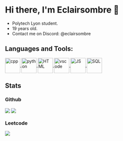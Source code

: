 # Hi there, I'm Eclairsombre 👋 

- Polytech Lyon student.
- 19 years old.
- Contact me on Discord: @eclairsombre

## Languages and Tools:
<p>
<a href="https://github.com/Eclairsombre/"><img align="center" src="https://cdn.discordapp.com/attachments/1073627639820058766/1156902310681772073/cpp.png?ex=6516a8bd&is=6515573d&hm=7c191e3d00b2934d1993d7f121c3e6ecaa03267fb18d10dbf81171f6035cdfe4" alt="cpp" style="width: 50px; height: auto;"/> </a>
<a href="https://github.com/Eclairsombre/"><img align="center" src="https://media.discordapp.net/attachments/1073627639820058766/1156901952530165974/python.png?ex=6516a867&is=651556e7&hm=8e3cbb80ccb5c3c4b8825b3d21df8dff23d2630dbacbe11651b7da517a6694f7" alt="python" style="width: 50px; height: auto;"/> </a>
<a href="https://github.com/Eclairsombre/"><img align="center" src="https://cdn.discordapp.com/attachments/820014839560405013/1179893299692175491/html5.png?ex=657b7044&is=6568fb44&hm=fece602955c451eadeb804fff6cf91bde0964401dbbc7a0c536be0ebba8b3c95&" alt="HTML" style="width: 50px; height: auto;"/> </a>
<a href="https://github.com/Eclairsombre/"><img align="center" src="https://media.discordapp.net/attachments/1073627639820058766/1156901934532415550/vscode.png?ex=6516a863&is=651556e3&hm=0b3952c4344058f52a8d5afb0e706e8c1920895e00648fc1f3a17a8406e43c4d" alt="vscode" style="width: 50px; height: auto;"/> </a>
<a href="https://github.com/Eclairsombre/"><img align="center" src="https://cdn.discordapp.com/attachments/820014839560405013/1179893299969007656/javascript.png?ex=657b7044&is=6568fb44&hm=9fcde3c9d316caa570841ef75fb1447d4a299dbbab9b3f81b1c5c2b06a6b94bc&" alt="JS" style="width: 50px; height: auto;"/> </a>
<a href="https://github.com/Eclairsombre/"><img align="center" src="https://cdn.discordapp.com/attachments/820014839560405013/1179893300250038352/SQL.png?ex=657b7044&is=6568fb44&hm=6b3f9e325b700f64090e0decb58ba7d1b2b52a8201786ee1d4c7800c766ec23b&" alt="SQL" style="width: 50px; height: auto;"/> </a>


  
</p>

## Stats

### Github 
<a href="https://github.com/Eclairsombre/"><img align="center" src="https://github-readme-stats.vercel.app/api?username=Eclairsombre&show_icons=true&theme=tokyonight&hide=issues"  /></a>
<a href="https://github.com/Eclairsombre/"><img align="center" src="https://github-readme-stats.vercel.app/api/top-langs/?username=Eclairsombre&langs_count=5&theme=tokyonight" /></a>

### Leetcode
<a href="https://leetcode.com/Eclairsombre/"><img src="https://leetcode-stats-six.vercel.app/?username=Eclairsombre&theme=dark" >
